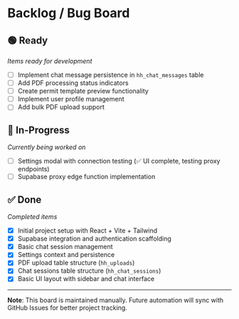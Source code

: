 # Backlog / Bug Board

## 🟢 Ready
_Items ready for development_

- [ ] Implement chat message persistence in `hh_chat_messages` table
- [ ] Add PDF processing status indicators
- [ ] Create permit template preview functionality
- [ ] Implement user profile management
- [ ] Add bulk PDF upload support

## 🔧 In-Progress
_Currently being worked on_

- [ ] Settings modal with connection testing (✅ UI complete, testing proxy endpoints)
- [ ] Supabase proxy edge function implementation

## ✅ Done
_Completed items_

- [x] Initial project setup with React + Vite + Tailwind
- [x] Supabase integration and authentication scaffolding
- [x] Basic chat session management
- [x] Settings context and persistence
- [x] PDF upload table structure (`hh_uploads`)
- [x] Chat sessions table structure (`hh_chat_sessions`)
- [x] Basic UI layout with sidebar and chat interface

---

**Note**: This board is maintained manually. Future automation will sync with GitHub Issues for better project tracking.